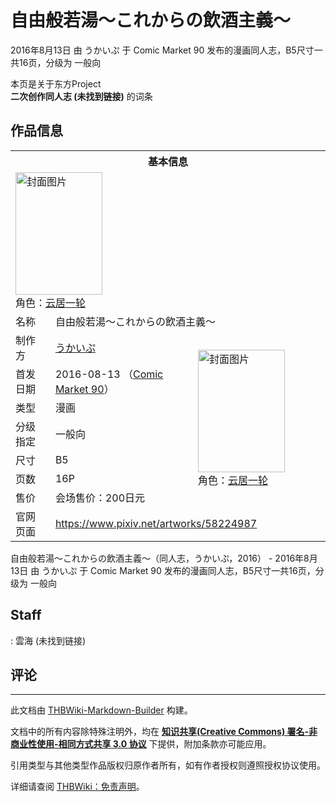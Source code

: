 # 自由般若湯～これからの飲酒主義～

<!-- source html: G:\repos\THBWiki-Markdown-Builder\THBWikiMarkdown\Temp\main\8\80\ns0%3A%E8%87%AA%E7%94%B1%E8%88%AC%E8%8B%A5%E6%B9%AF%EF%BD%9E%E3%81%93%E3%82%8C%E3%81%8B%E3%82%89%E3%81%AE%E9%A3%B2%E9%85%92%E4%B8%BB%E7%BE%A9%EF%BD%9E.html -->

2016年8月13日 由 うかいぷ 于 Comic Market 90 发布的漫画同人志，B5尺寸一共16页，分级为 一般向

本页是关于东方Project  
 **二次创作同人志 (未找到链接)** 的词条

## 作品信息

<table><tbody><tr><th colspan="3">基本信息</th></tr><tr><td class="cover-artwork-mobile" colspan="2"><a href="./文件-自由般若湯～これからの飲酒主義～封面.jpg.md" class="image" title="封面图片"><img alt="封面图片" src="https://upload.thwiki.cc/thumb/4/49/%E8%87%AA%E7%94%B1%E8%88%AC%E8%8B%A5%E6%B9%AF%EF%BD%9E%E3%81%93%E3%82%8C%E3%81%8B%E3%82%89%E3%81%AE%E9%A3%B2%E9%85%92%E4%B8%BB%E7%BE%A9%EF%BD%9E%E5%B0%81%E9%9D%A2.jpg/139px-%E8%87%AA%E7%94%B1%E8%88%AC%E8%8B%A5%E6%B9%AF%EF%BD%9E%E3%81%93%E3%82%8C%E3%81%8B%E3%82%89%E3%81%AE%E9%A3%B2%E9%85%92%E4%B8%BB%E7%BE%A9%EF%BD%9E%E5%B0%81%E9%9D%A2.jpg" decoding="async" loading="lazy" width="139" height="196" srcset="https://upload.thwiki.cc/thumb/4/49/%E8%87%AA%E7%94%B1%E8%88%AC%E8%8B%A5%E6%B9%AF%EF%BD%9E%E3%81%93%E3%82%8C%E3%81%8B%E3%82%89%E3%81%AE%E9%A3%B2%E9%85%92%E4%B8%BB%E7%BE%A9%EF%BD%9E%E5%B0%81%E9%9D%A2.jpg/208px-%E8%87%AA%E7%94%B1%E8%88%AC%E8%8B%A5%E6%B9%AF%EF%BD%9E%E3%81%93%E3%82%8C%E3%81%8B%E3%82%89%E3%81%AE%E9%A3%B2%E9%85%92%E4%B8%BB%E7%BE%A9%EF%BD%9E%E5%B0%81%E9%9D%A2.jpg 1.5x, https://upload.thwiki.cc/thumb/4/49/%E8%87%AA%E7%94%B1%E8%88%AC%E8%8B%A5%E6%B9%AF%EF%BD%9E%E3%81%93%E3%82%8C%E3%81%8B%E3%82%89%E3%81%AE%E9%A3%B2%E9%85%92%E4%B8%BB%E7%BE%A9%EF%BD%9E%E5%B0%81%E9%9D%A2.jpg/278px-%E8%87%AA%E7%94%B1%E8%88%AC%E8%8B%A5%E6%B9%AF%EF%BD%9E%E3%81%93%E3%82%8C%E3%81%8B%E3%82%89%E3%81%AE%E9%A3%B2%E9%85%92%E4%B8%BB%E7%BE%A9%EF%BD%9E%E5%B0%81%E9%9D%A2.jpg 2x" data-file-width="851" data-file-height="1200"></a><div class="cover-char">角色：<a href="./云居一轮.md" title="云居一轮">云居一轮</a></div></td>
</tr><tr><td class="label">名称</td><td colspan="2"> 自由般若湯～これからの飲酒主義～ </td></tr><tr><td class="label">制作方</td><td><a href="./うかいぷ.md" title="うかいぷ">うかいぷ</a></td><td class="cover-artwork" rowspan="7" style="min-width:196px;"><a href="./文件-自由般若湯～これからの飲酒主義～封面.jpg.md" class="image" title="封面图片"><img alt="封面图片" src="https://upload.thwiki.cc/thumb/4/49/%E8%87%AA%E7%94%B1%E8%88%AC%E8%8B%A5%E6%B9%AF%EF%BD%9E%E3%81%93%E3%82%8C%E3%81%8B%E3%82%89%E3%81%AE%E9%A3%B2%E9%85%92%E4%B8%BB%E7%BE%A9%EF%BD%9E%E5%B0%81%E9%9D%A2.jpg/139px-%E8%87%AA%E7%94%B1%E8%88%AC%E8%8B%A5%E6%B9%AF%EF%BD%9E%E3%81%93%E3%82%8C%E3%81%8B%E3%82%89%E3%81%AE%E9%A3%B2%E9%85%92%E4%B8%BB%E7%BE%A9%EF%BD%9E%E5%B0%81%E9%9D%A2.jpg" decoding="async" loading="lazy" width="139" height="196" srcset="https://upload.thwiki.cc/thumb/4/49/%E8%87%AA%E7%94%B1%E8%88%AC%E8%8B%A5%E6%B9%AF%EF%BD%9E%E3%81%93%E3%82%8C%E3%81%8B%E3%82%89%E3%81%AE%E9%A3%B2%E9%85%92%E4%B8%BB%E7%BE%A9%EF%BD%9E%E5%B0%81%E9%9D%A2.jpg/208px-%E8%87%AA%E7%94%B1%E8%88%AC%E8%8B%A5%E6%B9%AF%EF%BD%9E%E3%81%93%E3%82%8C%E3%81%8B%E3%82%89%E3%81%AE%E9%A3%B2%E9%85%92%E4%B8%BB%E7%BE%A9%EF%BD%9E%E5%B0%81%E9%9D%A2.jpg 1.5x, https://upload.thwiki.cc/thumb/4/49/%E8%87%AA%E7%94%B1%E8%88%AC%E8%8B%A5%E6%B9%AF%EF%BD%9E%E3%81%93%E3%82%8C%E3%81%8B%E3%82%89%E3%81%AE%E9%A3%B2%E9%85%92%E4%B8%BB%E7%BE%A9%EF%BD%9E%E5%B0%81%E9%9D%A2.jpg/278px-%E8%87%AA%E7%94%B1%E8%88%AC%E8%8B%A5%E6%B9%AF%EF%BD%9E%E3%81%93%E3%82%8C%E3%81%8B%E3%82%89%E3%81%AE%E9%A3%B2%E9%85%92%E4%B8%BB%E7%BE%A9%EF%BD%9E%E5%B0%81%E9%9D%A2.jpg 2x" data-file-width="851" data-file-height="1200"></a><div class="cover-char">角色：<a href="./云居一轮.md" title="云居一轮">云居一轮</a></div></td>
</tr><tr><td class="label">首发日期</td><td>2016-08-13&#160;（<a href="/展会作品列表?e=Comic+Market%2390">Comic Market 90</a>）</td></tr><tr><td class="label">类型</td><td>漫画</td></tr><tr><td class="label">分级指定</td><td>一般向</td></tr><tr><td class="label">尺寸</td><td>B5</td></tr><tr><td class="label">页数</td><td>16P</td></tr><tr><td class="label">售价</td><td>会场售价：200日元</td></tr>
<tr><td class="label">官网页面</td><td colspan="2"><a rel="nofollow" class="external free" href="https://www.pixiv.net/artworks/58224987">https://www.pixiv.net/artworks/58224987</a></td></tr></tbody></table>

自由般若湯～これからの飲酒主義～（同人志，うかいぷ，2016） - 2016年8月13日 由 うかいぷ 于 Comic Market 90 发布的漫画同人志，B5尺寸一共16页，分级为 一般向

## Staff
: 雲海 (未找到链接)


## 评论




---

此文档由 [THBWiki-Markdown-Builder](https://github.com/Delsin-Yu/THBWiki-Markdown-Builder) 构建。

文档中的所有内容除特殊注明外，均在 [**知识共享(Creative Commons) 署名-非商业性使用-相同方式共享 3.0 协议**](https://creativecommons.org/licenses/by-sa/3.0/deed.zh-hans) 下提供，附加条款亦可能应用。

引用类型与其他类型作品版权归原作者所有，如有作者授权则遵照授权协议使用。

详细请查阅 [THBWiki：免责声明](https://thbwiki.cc/THBWiki:%E5%85%8D%E8%B4%A3%E5%A3%B0%E6%98%8E)。

